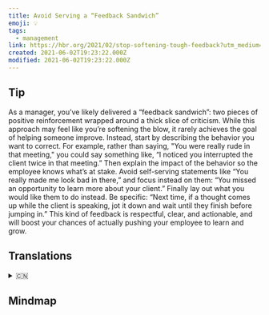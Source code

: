 ```yaml
---
title: Avoid Serving a “Feedback Sandwich”
emoji: 💡
tags:
  - management
link: https://hbr.org/2021/02/stop-softening-tough-feedback?utm_medium=email&utm_source=newsletter_daily&utm_campaign=mtod_notactsubs
created: 2021-06-02T19:23:22.000Z
modified: 2021-06-02T19:23:22.000Z
---
```


## Tip

As a manager, you’ve likely delivered a “feedback sandwich”: two pieces of positive reinforcement wrapped around a thick slice of criticism. While this approach may feel like you’re softening the blow, it rarely achieves the goal of helping someone improve. Instead, start by describing the behavior you want to correct. For example, rather than saying, "You were really rude in that meeting," you could say something like, “I noticed you interrupted the client twice in that meeting.” Then explain the impact of the behavior so the employee knows what’s at stake. Avoid self-serving statements like “You really made me look bad in there,” and focus instead on them: “You missed an opportunity to learn more about your client.” Finally lay out what you would like them to do instead. Be specific: “Next time, if a thought comes up while the client is speaking, jot it down and wait until they finish before jumping in.” This kind of feedback is respectful, clear, and actionable, and will boost your chances of actually pushing your employee to learn and grow.

## Translations

<details>
   <summary>🇨🇳</summary>

</details>

## Mindmap

![]()
